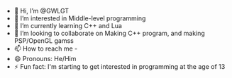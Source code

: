 - 👋 Hi, I’m @GWLGT
- 👀 I’m interested in Middle-level programming
- 🌱 I’m currently learning C++ and Lua
- 💞️ I’m looking to collaborate on Making C++ program, and making PSP/OpenGL gamss
- 📫 How to reach me -
- 😄 Pronouns: He/Him
- ⚡ Fun fact: I'm starting to get interested in programming at the age of 13

<!---
GWLGT/GWLGT is a ✨ special ✨ repository because its `README.md` (this file) appears on your GitHub profile.
You can click the Preview link to take a look at your changes.
--->
